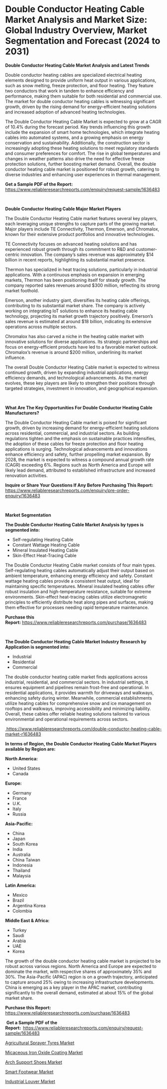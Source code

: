 <p><h1>Double Conductor Heating Cable Market Analysis and Market Size: Global Industry Overview, Market Segmentation and Forecast (2024 to 2031)</h1></p><p><strong>Double Conductor Heating Cable Market Analysis and Latest Trends</strong></p>
<p><p>Double conductor heating cables are specialized electrical heating elements designed to provide uniform heat output in various applications, such as snow melting, freeze protection, and floor heating. They feature two conductors that work in tandem to enhance efficiency and performance, making them suitable for both residential and commercial use. The market for double conductor heating cables is witnessing significant growth, driven by the rising demand for energy-efficient heating solutions and increased adoption of advanced heating technologies.</p><p>The Double Conductor Heating Cable Market is expected to grow at a CAGR of 10.4% during the forecast period. Key trends influencing this growth include the expansion of smart home technologies, which integrate heating cables into automated systems, and a growing emphasis on energy conservation and sustainability. Additionally, the construction sector is increasingly adopting these heating solutions to meet regulatory standards and consumer preferences for comfort. The rise in global temperatures and changes in weather patterns also drive the need for effective freeze protection solutions, further boosting market demand. Overall, the double conductor heating cable market is positioned for robust growth, catering to diverse industries and enhancing user experiences in thermal management.</p></p>
<p><strong>Get a Sample PDF of the Report:&nbsp;</strong> <a href="https://www.reliableresearchreports.com/enquiry/request-sample/1636483">https://www.reliableresearchreports.com/enquiry/request-sample/1636483</a></p>
<p>&nbsp;</p>
<p><strong>Double Conductor Heating Cable Major Market Players</strong></p>
<p><p>The Double Conductor Heating Cable market features several key players, each leveraging unique strengths to capture parts of the growing market. Major players include TE Connectivity, Thermon, Emerson, and Chromalox, known for their extensive product portfolios and innovative technologies.</p><p>TE Connectivity focuses on advanced heating solutions and has experienced robust growth through its commitment to R&D and customer-centric innovation. The company’s sales revenue was approximately $14 billion in recent reports, highlighting its substantial market presence.</p><p>Thermon has specialized in heat tracing solutions, particularly in industrial applications. With a continuous emphasis on expansion in emerging markets, Thermon has been positioning itself for steady growth. The company reported sales revenues around $300 million, reflecting its strong market foothold.</p><p>Emerson, another industry giant, diversifies its heating cable offerings, contributing to its substantial market share. The company is actively working on integrating IoT solutions to enhance its heating cable technology, projecting its market growth trajectory positively. Emerson’s sales revenue is estimated at around $18 billion, indicating its extensive operations across multiple sectors.</p><p>Chromalox has also carved a niche in the heating cable market with innovative solutions for diverse applications. Its strategic partnerships and focus on energy-efficient products have led to a favorable market outlook. Chromalox’s revenue is around $200 million, underlining its market influence.</p><p>The overall Double Conductor Heating Cable market is expected to witness continued growth, driven by expanding industrial applications, energy efficiency demands, and technological advancements. As the market evolves, these key players are likely to strengthen their positions through targeted strategies, investment in innovation, and geographical expansion.</p></p>
<p>&nbsp;</p>
<p><strong>What Are The Key Opportunities For Double Conductor Heating Cable Manufacturers?</strong></p>
<p><p>The Double Conductor Heating Cable market is poised for significant growth, driven by increasing demand for energy-efficient heating solutions across residential, commercial, and industrial sectors. As building regulations tighten and the emphasis on sustainable practices intensifies, the adoption of these cables for freeze protection and floor heating applications is surging. Technological advancements and innovations enhance efficiency and safety, further propelling market expansion. By 2028, the market is expected to witness a compound annual growth rate (CAGR) exceeding 6%. Regions such as North America and Europe will likely lead demand, attributed to established infrastructure and increased renovation activities.</p></p>
<p><strong>Inquire or Share Your Questions If Any Before Purchasing This Report:</strong> <a href="https://www.reliableresearchreports.com/enquiry/pre-order-enquiry/1636483">https://www.reliableresearchreports.com/enquiry/pre-order-enquiry/1636483</a></p>
<p>&nbsp;</p>
<p><strong>Market Segmentation</strong></p>
<p><strong>The Double Conductor Heating Cable Market Analysis by types is segmented into:</strong></p>
<p><ul><li>Self-regulating Heating Cable</li><li>Constant Wattage Heating Cable</li><li>Mineral Insulated Heating Cable</li><li>Skin-Effect Heat-Tracing Cable</li></ul></p>
<p><p>The Double Conductor Heating Cable market consists of four main types. Self-regulating heating cables automatically adjust their output based on ambient temperature, enhancing energy efficiency and safety. Constant wattage heating cables provide a consistent heat output, ideal for maintaining specific temperatures. Mineral insulated heating cables offer robust insulation and high-temperature resistance, suitable for extreme environments. Skin-effect heat-tracing cables utilize electromagnetic principles to efficiently distribute heat along pipes and surfaces, making them effective for processes needing rapid temperature maintenance.</p></p>
<p><strong>Purchase this Report:&nbsp;</strong><a href="https://www.reliableresearchreports.com/purchase/1636483">https://www.reliableresearchreports.com/purchase/1636483</a></p>
<p>&nbsp;</p>
<p><strong>The Double Conductor Heating Cable Market Industry Research by Application is segmented into:</strong></p>
<p><ul><li>Industrial</li><li>Residential</li><li>Commercial</li></ul></p>
<p><p>The double conductor heating cable market finds applications across industrial, residential, and commercial sectors. In industrial settings, it ensures equipment and pipelines remain frost-free and operational. In residential applications, it provides warmth for driveways and walkways, enhancing safety during winter. Meanwhile, commercial establishments utilize heating cables for comprehensive snow and ice management on rooftops and walkways, improving accessibility and minimizing liability. Overall, these cables offer reliable heating solutions tailored to various environmental and operational requirements across sectors.</p></p>
<p><a href="https://www.reliableresearchreports.com/double-conductor-heating-cable-market-r1636483">&nbsp;https://www.reliableresearchreports.com/double-conductor-heating-cable-market-r1636483</a></p>
<p><strong>In terms of Region, the Double Conductor Heating Cable Market Players available by Region are:</strong></p>
<p>
    <p> <strong> North America: </strong>
        <ul>
            <li>United States</li>
            <li>Canada</li>
        </ul>
        </p> 
    <p> <strong> Europe: </strong>
        <ul>
            <li>Germany</li>
            <li>France</li>
            <li>U.K.</li>
            <li>Italy</li>
            <li>Russia</li>
        </ul>
        </p> 
    <p> <strong> Asia-Pacific: </strong>
        <ul>
            <li>China</li>
            <li>Japan</li>
            <li>South Korea</li>
            <li>India</li>
            <li>Australia</li>
            <li>China Taiwan</li>
            <li>Indonesia</li>
            <li>Thailand</li>
            <li>Malaysia</li>
        </ul>
        </p> 
    <p> <strong> Latin America: </strong>
        <ul>
            <li>Mexico</li>
            <li>Brazil</li>
            <li>Argentina Korea</li>
            <li>Colombia</li>
        </ul>
        </p> 
    <p> <strong> Middle East & Africa: </strong>
        <ul>
            <li>Turkey</li>
            <li>Saudi</li>
            <li>Arabia</li>
            <li>UAE</li>
            <li>Korea</li>
        </ul>
    </p>
    </p>
<p><p>The growth of the double conductor heating cable market is projected to be robust across various regions. North America and Europe are expected to dominate the market, with respective shares of approximately 35% and 30%. The Asia-Pacific (APAC) region is on a growth trajectory, anticipated to capture around 25% owing to increasing infrastructure developments. China is emerging as a key player in the APAC market, contributing significantly to the overall demand, estimated at about 15% of the global market share.</p></p>
<p><strong>Purchase this Report: </strong><a href="https://www.reliableresearchreports.com/purchase/1636483">https://www.reliableresearchreports.com/purchase/1636483</a></p>
<p>&nbsp;<strong>Get a Sample PDF of the Report:&nbsp;&nbsp;</strong><a href="https://www.reliableresearchreports.com/enquiry/request-sample/1636483">https://www.reliableresearchreports.com/enquiry/request-sample/1636483</a></p>
<p><strong></strong></p>
<p><p><a href="https://github.com/RunaHaque64/Market-Research-Report-List-1/blob/main/agricultural-sprayer-tyres-market.md">Agricultural Sprayer Tyres Market</a></p><p><a href="https://medium.com/@maximuskihn1939/global-micaceous-iron-oxide-coating-market-size-share-analysis-by-product-type-by-application-82d5d0b06011">Micaceous Iron Oxide Coating Market</a></p><p><a href="https://www.linkedin.com/pulse/arch-support-shoes-market-size-share-growth-analysis-type-ppu3f?trackingId=a9Bigk%2BETBqeYXcFrrOBgQ%3D%3D">Arch Support Shoes Market</a></p><p><a href="https://issuu.com/reportprime-2/docs/smart-footwear-market-size-2030.ppt_a427314726f9f3">Smart Footwear Market</a></p><p><a href="https://www.linkedin.com/pulse/industrial-louver-market-size-share-growth-analysis-type-application-hi7le?trackingId=YFVzbrHuQc2Gd0wNkn0tBw%3D%3D">Industrial Louver Market</a></p></p>